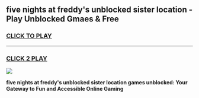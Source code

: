 
## five nights at freddy's unblocked sister location - Play Unblocked Gmaes & Free
<h3>
<a href="https://news.freeplayer.one?title=five_nights_at_freddy's_unblocked_sister_location&ref=16F">CLICK TO PLAY</a></h3>
<hr>

<h3>
<a href="https://news.freeplayer.one?title=five_nights_at_freddy's_unblocked_sister_location&ref=16F">CLICK 2 PLAY</a>
  
</h3>

<a href="https://news.freeplayer.one?title=five_nights_at_freddy's_unblocked_sister_location&ref=16F/"><img src="https://clearcache.store/games.png"></a>


**five nights at freddy's unblocked sister location games unblocked: Your Gateway to Fun and Accessible Online Gaming**

